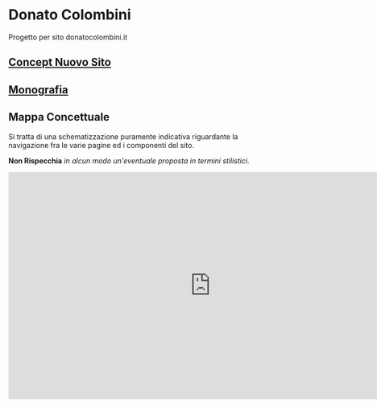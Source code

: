 # Donato Colombini

Progetto per sito donatocolombini.it

## [Concept Nuovo Sito](/Concept.md)

## [Monografia](/Monography.md)

## Mappa Concettuale

Si tratta di una schematizzazione puramente indicativa riguardante la navigazione fra le varie pagine ed i componenti del sito.

**Non Rispecchia** _in alcun modo un'eventuale proposta in termini stilistici._

<iframe style="border: 1px solid rgba(0, 0, 0, 0.1);" width="800" height="450" src="https://www.figma.com/embed?embed_host=share&url=https%3A%2F%2Fwww.figma.com%2Ffile%2FtYtKu0G0qUy7e2HRqUOrlH%2FColombini-Wireframe%3Ftype%3Ddesign%26node-id%3D0%253A1%26t%3DromIxsn5DFRFibuf-1" allowfullscreen></iframe>
